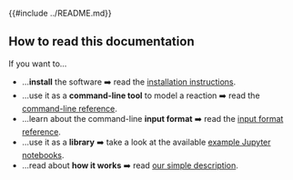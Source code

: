 {{#include ../README.md}}

<!-- ## _Ab initio_ thermochemistry

-   Concentration corrections
-   Symmetry corrections

## Microkinetic modelling

-   Microkinetics simulations

## Degree of rate control

-   Degree of rate control
-   Degree of selectivity control -->

## How to read this documentation

If you want to...

-   ...**install** the software ➡️ read the [installation instructions](install.md).
-   ...use it as a **command-line tool** to model a reaction ➡️ read the [command-line reference](cli.md).
-   ...learn about the command-line **input format** ➡️ read the [input format reference](input.md).
-   ...use it as a **library** ➡️ take a look at the available [example Jupyter notebooks](notebooks.md).
-   ...read about **how it works** ➡️ read [our simple description](howitworks.md).

<!-- Take a look at the [tutorials](https://geem-lab.github.io/overreact-docs/tutorials.html). -->

